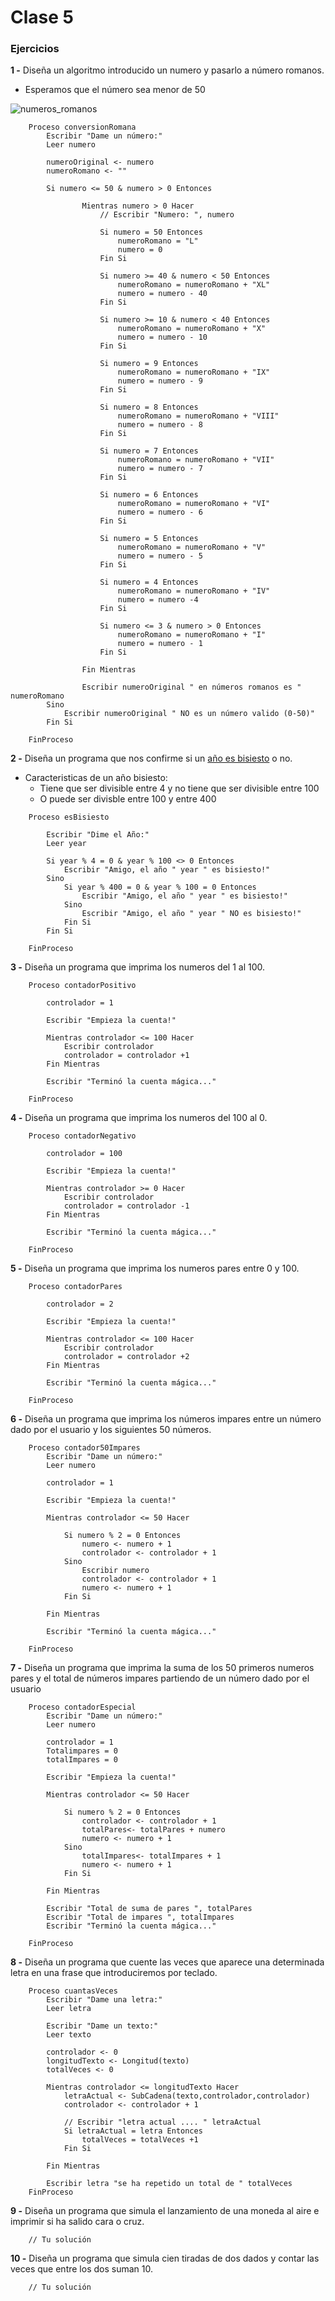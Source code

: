 # Clase 5

### Ejercicios

**1 -** Diseña un algoritmo introducido un numero y pasarlo a número romanos.
- Esperamos que el número sea menor de 50

![numeros_romanos](https://eloviparo.files.wordpress.com/2009/09/numeros-romans.jpg?w=466&h=172)

```
	Proceso conversionRomana
		Escribir "Dame un número:"
		Leer numero
		
		numeroOriginal <- numero
		numeroRomano <- ""
		
		Si numero <= 50 & numero > 0 Entonces
			
				Mientras numero > 0 Hacer
					// Escribir "Numero: ", numero
					
					Si numero = 50 Entonces
						numeroRomano = "L"
						numero = 0
					Fin Si
					
					Si numero >= 40 & numero < 50 Entonces
						numeroRomano = numeroRomano + "XL"
						numero = numero - 40
					Fin Si
					
					Si numero >= 10 & numero < 40 Entonces
						numeroRomano = numeroRomano + "X"
						numero = numero - 10
					Fin Si	
					
					Si numero = 9 Entonces
						numeroRomano = numeroRomano + "IX"
						numero = numero - 9
					Fin Si		
					
					Si numero = 8 Entonces
						numeroRomano = numeroRomano + "VIII"
						numero = numero - 8
					Fin Si	
					
					Si numero = 7 Entonces
						numeroRomano = numeroRomano + "VII"
						numero = numero - 7
					Fin Si	
					
					Si numero = 6 Entonces
						numeroRomano = numeroRomano + "VI"
						numero = numero - 6
					Fin Si	
					
					Si numero = 5 Entonces
						numeroRomano = numeroRomano + "V"
						numero = numero - 5
					Fin Si	
					
					Si numero = 4 Entonces
						numeroRomano = numeroRomano + "IV"
						numero = numero -4
					Fin Si
					
					Si numero <= 3 & numero > 0 Entonces
						numeroRomano = numeroRomano + "I"
						numero = numero - 1
					Fin Si		
					
				Fin Mientras
				
				Escribir numeroOriginal " en números romanos es " numeroRomano
		Sino
			Escribir numeroOriginal " NO es un número valido (0-50)"
		Fin Si
		
	FinProceso
```

**2 -** Diseña un programa que nos confirme si un [año es bisiesto](https://es.wikipedia.org/wiki/A%C3%B1o_bisiesto) o no.
- Caracteristicas de un año bisiesto:
	- Tiene que ser divisible entre 4 y no tiene que ser divisible entre 100
	- O puede ser divisble entre 100 y entre 400
```
	Proceso esBisiesto
		
		Escribir "Dime el Año:"
		Leer year
		
		Si year % 4 = 0 & year % 100 <> 0 Entonces
			Escribir "Amigo, el año " year " es bisiesto!"
		Sino
			Si year % 400 = 0 & year % 100 = 0 Entonces
				Escribir "Amigo, el año " year " es bisiesto!"
			Sino
				Escribir "Amigo, el año " year " NO es bisiesto!"
			Fin Si
		Fin Si
		
	FinProceso
```

**3 -** Diseña un programa que imprima los numeros del 1 al 100.
```
	Proceso contadorPositivo
		
		controlador = 1
		
		Escribir "Empieza la cuenta!"
		
		Mientras controlador <= 100 Hacer
			Escribir controlador
			controlador = controlador +1
		Fin Mientras
		
		Escribir "Terminó la cuenta mágica..."
		
	FinProceso
```

**4 -** Diseña un programa que imprima los numeros del 100 al 0.
```
	Proceso contadorNegativo
		
		controlador = 100
		
		Escribir "Empieza la cuenta!"
		
		Mientras controlador >= 0 Hacer
			Escribir controlador
			controlador = controlador -1
		Fin Mientras
		
		Escribir "Terminó la cuenta mágica..."
		
	FinProceso
```

**5 -** Diseña un programa que imprima los numeros pares entre 0 y 100.
```
	Proceso contadorPares
		
		controlador = 2
		
		Escribir "Empieza la cuenta!"
		
		Mientras controlador <= 100 Hacer
			Escribir controlador
			controlador = controlador +2
		Fin Mientras
		
		Escribir "Terminó la cuenta mágica..."
		
	FinProceso 
```

**6 -** Diseña un programa que imprima los números impares entre un número dado por el usuario y los siguientes 50 números.
```
	Proceso contador50Impares
		Escribir "Dame un número:"
		Leer numero
		
		controlador = 1
		
		Escribir "Empieza la cuenta!"
		
		Mientras controlador <= 50 Hacer
			
			Si numero % 2 = 0 Entonces
				numero <- numero + 1
				controlador <- controlador + 1
			Sino
				Escribir numero
				controlador <- controlador + 1
				numero <- numero + 1
			Fin Si
			
		Fin Mientras
		
		Escribir "Terminó la cuenta mágica..."
		
	FinProceso
```

**7 -** Diseña un programa que imprima la suma de los 50 primeros numeros pares y el total de números impares partiendo de un número dado por el usuario
```
 	Proceso contadorEspecial
 		Escribir "Dame un número:"
 		Leer numero
 		
 		controlador = 1
 		Totalimpares = 0
 		totalImpares = 0
 		
 		Escribir "Empieza la cuenta!"
 		
 		Mientras controlador <= 50 Hacer
 			
 			Si numero % 2 = 0 Entonces
 				controlador <- controlador + 1
 				totalPares<- totalPares + numero
 				numero <- numero + 1
 			Sino
 				totalImpares<- totalImpares + 1
 				numero <- numero + 1
 			Fin Si
 			
 		Fin Mientras
 		
 		Escribir "Total de suma de pares ", totalPares
 		Escribir "Total de impares ", totalImpares
 		Escribir "Terminó la cuenta mágica..."
 		
 	FinProceso
```

**8 -** Diseña un programa que cuente las veces que aparece una determinada letra en una frase que introduciremos por teclado.
```
	Proceso cuantasVeces
		Escribir "Dame una letra:"
		Leer letra
		
		Escribir "Dame un texto:"
		Leer texto
		
		controlador <- 0
		longitudTexto <- Longitud(texto)
		totalVeces <- 0
		
		Mientras controlador <= longitudTexto Hacer
			letraActual <- SubCadena(texto,controlador,controlador)
			controlador <- controlador + 1
			
			// Escribir "letra actual .... " letraActual
			Si letraActual = letra Entonces
				totalVeces = totalVeces +1
			Fin Si
			
		Fin Mientras
		
		Escribir letra "se ha repetido un total de " totalVeces
	FinProceso
```

**9 -** Diseña un programa que simula el lanzamiento de una moneda al aire e imprimir si ha salido cara o cruz.
```
    // Tu solución
```

**10 -** Diseña un programa que  simula cien tiradas de dos dados y contar las veces que entre los dos suman 10.
```
    // Tu solución
```
